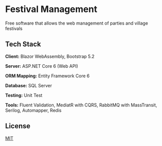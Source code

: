 
# Festival Management

Free software that allows the web management of parties and village festivals


## Tech Stack

**Client:** Blazor WebAssembly, Bootstrap 5.2

**Server:** ASP.NET Core 6 (Web API)

**ORM Mapping:** Entity Framework Core 6

**Database:** SQL Server

**Testing:** Unit Test

**Tools:** Fluent Validation, MediatR with CQRS, RabbitMQ with MassTransit, Serilog, Automapper, Redis


<!--## Architecture

![image](https://user-images.githubusercontent.com/49655304/206867527-19fc708d-775d-4f82-bb1a-c287bf5653f6.png)
-->

<!--## Run Locally with Docker

This can be done with docker-compose. Go into the docker folder and run the command

```bash
  docker-compose up -d
```
-->

## License

[MIT](https://choosealicense.com/licenses/mit/)
